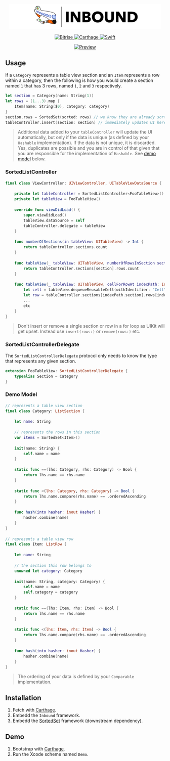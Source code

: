 <p align="center">
    <img src="Logo.png" width="480" max-width="90%" alt="Inbound" />
</p>

<p align="center">
    <a href="https://app.bitrise.io/app/9bdab7792cb297b7">
        <img src="https://app.bitrise.io/app/9bdab7792cb297b7/status.svg?token=yCTYlgBCizaQWaVBcMoaGA" alt="Bitrise"/>
    </a>
    <a href="https://img.shields.io/badge/carthage-compatible-brightgreen.svg">
        <img src="https://img.shields.io/badge/carthage-compatible-brightgreen.svg" alt="Carthage"/>
    </a>
    <a href="https://swift.org/blog/swift-5-released/">
        <img src="https://img.shields.io/badge/swift-5.0-orange.svg" alt="Swift"/>
    </a>
</p>

<p align="center">
    <a href="https://developer.apple.com/documentation/uikit/uitableview">
        <img src="https://user-images.githubusercontent.com/51816980/60034673-1785ef80-96a3-11e9-90b1-d370527fcd36.gif" alt="Preview"/>
    </a>
</p>

## Usage

If a `Category` represents a table view section and an `Item` represents a row within a category, then the following is how you would create a section named `1` that has 3 rows, named `1`, `2` and `3` respectively.


```swift
let section = Category(name: String(1))
let rows = (1...3).map {
    Item(name: String($0), category: category)
}
section.rows = SortedSet(sorted: rows) // we know they are already sorted (otherwise use SortedSet(unsorted:))
tableController.insert(section: section) // immediately updates UI here. see below about settings up a SortedListController
```

> Additional data added to your `tableController` will update the UI automatically, but only if the data is unique (as defined by your `Hashable` implementation). If the data is not unique, it is discarded. Yes, duplicates are possible and you are in control of that given that you are responsible for the implementation of `Hashable`. See [demo model](#demo-model) below.

### SortedListController

```swift
final class ViewController: UIViewController, UITableViewDataSource {

    private let tableController = SortedListController<FooTableView>()
    private let tableView = FooTableView()

    override func viewDidLoad() {
        super.viewDidLoad()
        tableView.dataSource = self
        tableController.delegate = tableView
    }

    func numberOfSections(in tableView: UITableView) -> Int {
        return tableController.sections.count
    }

    func tableView(_ tableView: UITableView, numberOfRowsInSection section: Int) -> Int {
        return tableController.sections[section].rows.count
    }

    func tableView(_ tableView: UITableView, cellForRowAt indexPath: IndexPath) -> UITableViewCell {
        let cell = tableView.dequeueReusableCell(withIdentifier: "Cell", for: indexPath)
        let row = tableController.sections[indexPath.section].rows[indexPath.row]
        ...
        etc
    }
}
```

> Don't insert or remove a single section or row in a for loop as UIKit will get upset. Instead use `insert(rows:)` or `remove(rows:)` etc.

### SortedListControllerDelegate

The `SortedListControllerDelegate` protocol only needs to know the type that represents any given section.

```swift
extension FooTableView: SortedListControllerDelegate {
    typealias Section = Category
}
```

### Demo Model

```swift
// represents a table view section
final class Category: ListSection {
    
    let name: String
    
    // represents the rows in this section
    var items = SortedSet<Item>()
    
    init(name: String) {
        self.name = name
    }

    static func ==(lhs: Category, rhs: Category) -> Bool {
        return lhs.name == rhs.name
    }
    
    static func <(lhs: Category, rhs: Category) -> Bool {
        return lhs.name.compare(rhs.name) == .orderedAscending
    }
    
    func hash(into hasher: inout Hasher) {
        hasher.combine(name)
    }
}

// represents a table view row
final class Item: ListRow {
    
    let name: String
    
    // the section this row belongs to
    unowned let category: Category
    
    init(name: String, category: Category) {
        self.name = name
        self.category = category
    }

    static func ==(lhs: Item, rhs: Item) -> Bool {
        return lhs.name == rhs.name
    }
    
    static func <(lhs: Item, rhs: Item) -> Bool {
        return lhs.name.compare(rhs.name) == .orderedAscending
    }
    
    func hash(into hasher: inout Hasher) {
        hasher.combine(name)
    }
}
```
> The ordering of your data is defined by your `Comparable` implementation.

## Installation

1. Fetch with [Carthage](https://github.com/Carthage/Carthage).
2. Embedd the `Inbound` framework.
3. Embedd the [SortedSet](https://github.com/BowdusBrown/SortedSet) framework (downstream dependency).

## Demo

1. Bootstrap with [Carthage](https://github.com/Carthage/Carthage).
2. Run the Xcode scheme named `Demo`.
